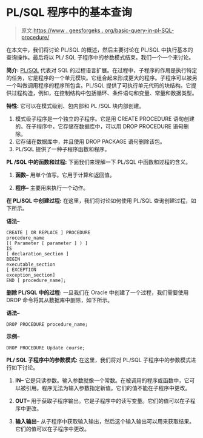# PL/SQL 程序中的基本查询

> 原文:[https://www . geesforgeks . org/basic-query-in-pl-SQL-procedure/](https://www.geeksforgeeks.org/basic-query-in-pl-sql-procedure/)

在本文中，我们将讨论 PL/SQL 的概述，然后主要讨论在 PL/SQL 中执行基本的查询操作。最后将以 PL/ SQL 子程序中的参数模式结束。我们一个一个来讨论。

**简介:**
[PL/SQL](https://www.geeksforgeeks.org/plsql-introduction/) 代表对 SQL 的过程语言扩展。在过程中，子程序的作用是执行特定的任务，它是程序的一个单元模块。它组合起来形成更大的程序。子程序可以被另一个叫做调用程序的程序所包含。PL/SQL 提供了可执行单元代码的块结构。它提供过程构造，例如，在控制结构中包括循环、条件语句和变量、常量和数据类型。

**特性:**
它可以在模式级别、包内部和 PL /SQL 块内部创建。

1.  模式级子程序是一个独立的子程序。它是用 CREATE PROCEDURE 语句创建的。在子程序中，它存储在数据库中，可以用 DROP PROCEDURE 语句删除。
2.  它存储在数据库中，并且使用 DROP PACKAGE 语句删除该包。
3.  PL/SQL 提供了一种子程序函数和程序。

**PL /SQL 中的函数和过程:**
下面我们来理解一下 PL/SQL 中函数和过程的含义。

1.  **函数–**
    用单个值写。它用于计算和返回值。

2.  **程序–**
    主要用来执行一个动作。

**在 PL/SQL 中创建过程:**
在这里，我们将讨论如何使用 PL/SQL 查询创建过程，如下所示。

**语法–**

```
CREATE [ OR REPLACE ] PROCEDURE 
procedure_name 
[( Parameter [ parameter ] ) ] 
IS 
[ declaration_section ] 
BEGIN 
executable_section 
[ EXCEPTION 
exception_section] 
END [ procedure_name]; 
```

**删除 PL/SQL 中的过程:**
一旦我们在 Oracle 中创建了一个过程，我们需要使用 DROP 命令将其从数据库中删除，如下所示。

**语法–**

```
DROP PROCEDURE procedure_name; 
```

**示例–**

```
DROP PROCEDURE Update course; 
```

**PL/ SQL 子程序中的参数模式:**
在这里，我们将对 PL/SQL 子程序中的参数模式进行如下讨论。

1.  **IN–**
    它是只读参数。输入参数就像一个常数。在被调用的程序或函数中，它可以被引用。程序无法为输入参数指定新值。它们的值不能在子程序中更改。

2.  **OUT–**
    用于获取子程序输出。它是子程序中的读写变量。它们的值可以在子程序中更改。

3.  **输入输出–**
    从子程序中获取输入输出，然后这个输入输出可以用来获取结果。它们的值可以在子程序中更改。